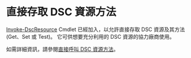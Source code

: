 # 直接存取 DSC 資源方法


[Invoke-DscResource](https://technet.microsoft.com/en-us/library/mt517869.aspx) Cmdlet 已經加入，以允許直接存取 DSC 資源及其方法 (Get、Set 或 Test)。 它可供想要充分利用的 DSC 資源的協力廠商使用。

如需詳細資訊，請參閱[直接呼叫 DSC 資源方法](../dsc/directCallResource.md)。



<!--HONumber=Jun16_HO4-->



